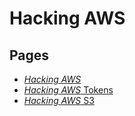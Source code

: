 # Hacking AWS

## Pages
* [*Hacking* *AWS*](../4c909767-eda1-43e7-b3d5-c59d63893e4a.md)
* [*Hacking* *AWS* Tokens](../c3ae24d2-45c2-48b6-9e30-c4fb2e9320b0.md)
* [*Hacking* *AWS* S3](../4fbd28f2-4d0d-4e79-a5d2-69af3df8a6da.md)

